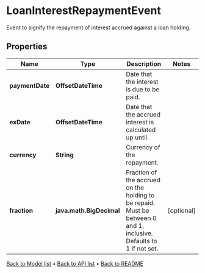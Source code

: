 

# LoanInterestRepaymentEvent

Event to signify the repayment of interest accrued against a loan holding.

## Properties

| Name | Type | Description | Notes |
|------------ | ------------- | ------------- | -------------|
|**paymentDate** | **OffsetDateTime** | Date that the interest is due to be paid. |  |
|**exDate** | **OffsetDateTime** | Date that the accrued interest is calculated up until. |  |
|**currency** | **String** | Currency of the repayment. |  |
|**fraction** | **java.math.BigDecimal** | Fraction of the accrued on the holding to be repaid. Must be between 0 and 1, inclusive.  Defaults to 1 if not set. |  [optional] |



[Back to Model list](../README.md#documentation-for-models) &#8226; [Back to API list](../README.md#documentation-for-api-endpoints) &#8226; [Back to README](../README.md)


